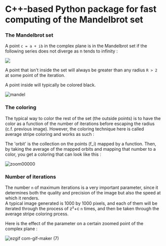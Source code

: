 # C++-based Python package for fast computing of the Mandelbrot set

### The Mandelbrot set

A point `c = a + ib` in the complex plane is in the Mandelbrot set if the following series does not diverge as n tends to infinity :

![](http://www.sciweavers.org/download/Tex2Img_1637406052.jpg)

A point that isn't inside the set will always be greater than any radius `R > 2` at some point of the iteration.

A point inside will typically be colored black.

![mandel](https://user-images.githubusercontent.com/60552083/142724263-a4d3a02d-4ae3-4775-b8f6-a85816103acd.png)


### The coloring

The typical way to color the rest of the set (the outside points) is to have the color as a function of the number of iterations before escaping the radius (c.f. previous image). 
However, the coloring technique here is called average stripe coloring and works as such :

The 'orbit' is the collection on the points (f_i) mapped by a function. Then, by taking the average of the mapped orbits and mapping that number to a color, you get a coloring that can look like this :

![zoom00000](https://user-images.githubusercontent.com/60552083/142724184-e7d7266a-09ac-4356-967b-30e451808ae2.jpeg)


### Number of iterations

The number `n` of maximum iterations is a very important parameter, since it determines both the quality and precision of the image but also the speed at which it renders.  
A typical image generated is 1000 by 1000 pixels, and each of them will be iterated through the process of z²+c `n` times, and then be taken through the average stripe coloring prcess.

Here is the effect of the parameter on a certain zoomed point of the complex plane :

![ezgif com-gif-maker (7)](https://user-images.githubusercontent.com/60552083/142724790-60e06e98-ce19-4f34-8813-45e6e55b57f2.gif)


